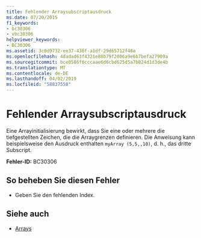```yaml
---
title: Fehlender Arraysubscriptausdruck
ms.date: 07/20/2015
f1_keywords:
- bc30306
- vbc30306
helpviewer_keywords:
- BC30306
ms.assetid: 3c0d9732-ee37-436f-a1df-29d65712f48a
ms.openlocfilehash: 4dadad63f4321e88b79f2006a9e6b7befa27909a
ms.sourcegitcommit: bce0586f0cccaae6d6cbd625d5a7b824d1d3de4b
ms.translationtype: MT
ms.contentlocale: de-DE
ms.lasthandoff: 04/02/2019
ms.locfileid: "58837558"
---
```

# <a name="array-subscript-expression-missing"></a>Fehlender Arraysubscriptausdruck
Eine Arrayinitialisierung bewirkt, dass Sie eine oder mehrere die tiefgestellten Zeichen, die die Arraygrenzen definieren. Die Anweisung kann beispielsweise den Ausdruck enthalten `myArray (5,5,,10)`, d. h., das dritte Subscript.  
  
 **Fehler-ID:** BC30306  
  
## <a name="to-correct-this-error"></a>So beheben Sie diesen Fehler  
  
-   Geben Sie den fehlenden Index.  
  
## <a name="see-also"></a>Siehe auch

- [Arrays](../../../visual-basic/programming-guide/language-features/arrays/index.md)
